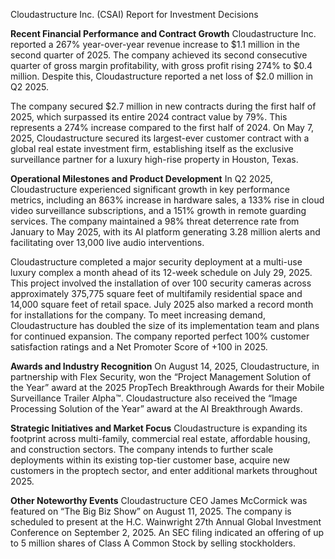 Cloudastructure Inc. (CSAI) Report for Investment Decisions

**Recent Financial Performance and Contract Growth**
Cloudastructure Inc. reported a 267% year-over-year revenue increase to $1.1 million in the second quarter of 2025. The company achieved its second consecutive quarter of gross margin profitability, with gross profit rising 274% to $0.4 million. Despite this, Cloudastructure reported a net loss of $2.0 million in Q2 2025.

The company secured $2.7 million in new contracts during the first half of 2025, which surpassed its entire 2024 contract value by 79%. This represents a 274% increase compared to the first half of 2024. On May 7, 2025, Cloudastructure secured its largest-ever customer contract with a global real estate investment firm, establishing itself as the exclusive surveillance partner for a luxury high-rise property in Houston, Texas.

**Operational Milestones and Product Development**
In Q2 2025, Cloudastructure experienced significant growth in key performance metrics, including an 863% increase in hardware sales, a 133% rise in cloud video surveillance subscriptions, and a 151% growth in remote guarding services. The company maintained a 98% threat deterrence rate from January to May 2025, with its AI platform generating 3.28 million alerts and facilitating over 13,000 live audio interventions.

Cloudastructure completed a major security deployment at a multi-use luxury complex a month ahead of its 12-week schedule on July 29, 2025. This project involved the installation of over 100 security cameras across approximately 375,775 square feet of multifamily residential space and 14,000 square feet of retail space. July 2025 also marked a record month for installations for the company. To meet increasing demand, Cloudastructure has doubled the size of its implementation team and plans for continued expansion. The company reported perfect 100% customer satisfaction ratings and a Net Promoter Score of +100 in 2025.

**Awards and Industry Recognition**
On August 14, 2025, Cloudastructure, in partnership with Flex Security, won the “Project Management Solution of the Year” award at the 2025 PropTech Breakthrough Awards for their Mobile Surveillance Trailer Alpha™. Cloudastructure also received the “Image Processing Solution of the Year” award at the AI Breakthrough Awards.

**Strategic Initiatives and Market Focus**
Cloudastructure is expanding its footprint across multi-family, commercial real estate, affordable housing, and construction sectors. The company intends to further scale deployments within its existing top-tier customer base, acquire new customers in the proptech sector, and enter additional markets throughout 2025.

**Other Noteworthy Events**
Cloudastructure CEO James McCormick was featured on “The Big Biz Show” on August 11, 2025. The company is scheduled to present at the H.C. Wainwright 27th Annual Global Investment Conference on September 2, 2025. An SEC filing indicated an offering of up to 5 million shares of Class A Common Stock by selling stockholders.